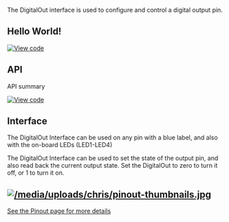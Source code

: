 The DigitalOut interface is used to configure and control a digital output pin. 

## Hello World!

[![View code](https://www.mbed.com/embed/?url=https://developer.mbed.org/users/mbed_official/code/DigitalOut_HelloWorld/)](https://developer.mbed.org/users/mbed_official/code/DigitalOut_HelloWorld/file/tip/main.cpp) 

## API

API summary

[![View code](https://www.mbed.com/embed/?type=library)](https://developer.mbed.org/users/mbed_official/code/mbed/docs/tip/classmbed_1_1DigitalOut.html) 

## Interface

The DigitalOut Interface can be used on any pin with a blue label, and also with the on-board LEDs (LED1-LED4)

The DigitalOut Interface can be used to set the state of the output pin, and also read back the current output state. Set the DigitalOut to zero to turn it off, or 1 to turn it on.

[![/media/uploads/chris/pinout-thumbnails.jpg](https://developer.mbed.org/media/uploads/chris/pinout-thumbnails.jpg)](https://developer.mbed.org/handbook/Pinouts)  
---  
[See the Pinout page for more details](https://developer.mbed.org/handbook/Pinouts)
